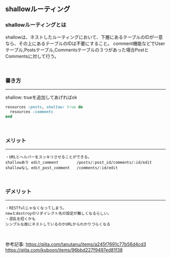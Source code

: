 ## shallowルーティング
### shallowルーティングとは
shallowは、ネストしたルーティングにおいて、下層にあるテーブルのIDが一意なら、その上にあるテーブルのIDは不要にすること。
comment機能などでUserテーブル,Postsテーブル,Commentsテーブルの３つがあった場合PostとCommentsに対して行う。

<br>

### 書き方
- - -
shallow: trueを追加してあげればok
```ruby:config/routes.rb
resources :posts, shallow: true do
  resources :comments
end
```
<br>

### メリット
- - -
    ・URLとヘルパーをスッキリさせることができる。
    shallowあり edit_comment        /posts/:post_id/comments/:id/edit
    shallowなし edit_post_comment   /comments/:id/edit
<br>

### デメリット
- - -
    ・RESTfulじゃなくなってしまう。
    newとdestroyのリダイレクト先の設定が難しくなるらしい。
    ・混乱を招くかも
    シンプルな故にネストしているのかURLからわかりづらくなる
<br>

参考記事:
https://qiita.com/tanutanu/items/a245f7691c77b56d4cd3
https://qiita.com/kuboon/items/96bbd227f9497ed81f38
